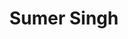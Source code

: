 ---
title: Sumer Singh
role: TeleTracking (MS in AI, 2020)
organizations:
  - name: TeleTracking
superuser: false
user_groups:
  - Alumni
---